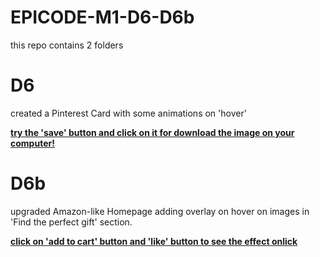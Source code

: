 # EPICODE-M1-D6-D6b

this repo contains 2 folders

# D6

created a Pinterest Card with some animations on 'hover'

<b><u>try the 'save' button and click on it for download the image on your computer!</u></b>

# D6b

upgraded Amazon-like Homepage adding overlay on hover on images in 'Find the perfect gift' section.

<b><u>click on 'add to cart' button and 'like' button to see the effect onlick</u></b>
